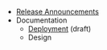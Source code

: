 * [Release Announcements](https://github.com/oaeproject/Hilary/wiki/Release-Announcements)
* Documentation
  * [Deployment](https://github.com/oaeproject/Hilary/wiki/Deployment-Documentation) (draft)
  * Design